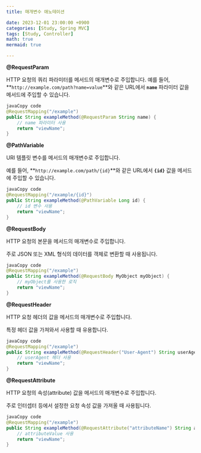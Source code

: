 ```yaml
---
title: 매개변수 애노테이션

date: 2023-12-01 23:00:00 +0900
categories: [Study, Spring MVC]
tags: [Study, Controller]
math: true
mermaid: true

---
```


 **@RequestParam**

HTTP 요청의 쿼리 파라미터를 메서드의 매개변수로 주입합니다.
예를 들어, **`http://example.com/path?name=value`**와 같은 URL에서 **`name`** 파라미터 값을 메서드에 주입할 수 있습니다.

```java
javaCopy code
@RequestMapping("/example")
public String exampleMethod(@RequestParam String name) {
    // name 파라미터 사용
    return "viewName";
}

```

 **@PathVariable**

URI 템플릿 변수를 메서드의 매개변수로 주입합니다.

예를 들어, **`http://example.com/path/{id}`**와 같은 URL에서 **`{id}`** 값을 메서드에 주입할 수 있습니다.

```java
javaCopy code
@RequestMapping("/example/{id}")
public String exampleMethod(@PathVariable Long id) {
    // id 변수 사용
    return "viewName";
}

```
 **@RequestBody**

HTTP 요청의 본문을 메서드의 매개변수로 주입합니다.

주로 JSON 또는 XML 형식의 데이터를 객체로 변환할 때 사용됩니다.

```java
javaCopy code
@RequestMapping("/example")
public String exampleMethod(@RequestBody MyObject myObject) {
    // myObject를 사용한 로직
    return "viewName";
}

```

 **@RequestHeader**

HTTP 요청 헤더의 값을 메서드의 매개변수로 주입합니다.

 특정 헤더 값을 가져와서 사용할 때 유용합니다.

```java
javaCopy code
@RequestMapping("/example")
public String exampleMethod(@RequestHeader("User-Agent") String userAgent) {
    // userAgent 헤더 사용
    return "viewName";
}

```

 **@RequestAttribute**

HTTP 요청의 속성(attribute) 값을 메서드의 매개변수로 주입합니다.

주로 인터셉터 등에서 설정한 요청 속성 값을 가져올 때 사용됩니다.

```java
javaCopy code
@RequestMapping("/example")
public String exampleMethod(@RequestAttribute("attributeName") String attributeValue) {
    // attributeValue 사용
    return "viewName";
}

```